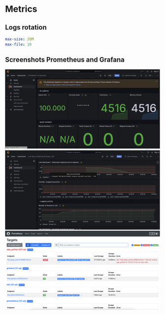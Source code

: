 # Metrics

 ## Logs rotation

 ```yaml
 max-size: 20M
 max-file: 10
 ```

 ## Screenshots Prometheus and Grafana

 ![Image 1](screenshot/grafana_metrics.png)
 ![Image 2](screenshot/loki.png)
 ![Image 3](screenshot/prometheus.png)